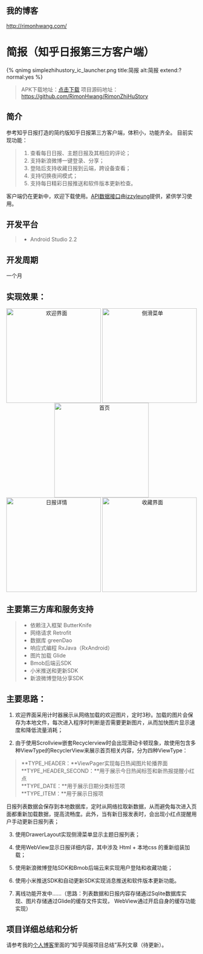 ## 我的博客
http://rimonhwang.com/

# 简报（知乎日报第三方客户端）
 {% qnimg simplezhihustory_ic_launcher.png title:简报 alt:简报 extend:?normal:yes %}
> APK下载地址：[点击下载](http://rimonhwang.com/posts/2016/09/08/52346/)
> 项目源码地址：https://github.com/RimonHwang/RimonZhiHuStory

## 简介
参考知乎日报打造的简约版知乎日报第三方客户端，体积小，功能齐全。 目前实现功能：
>1. 查看每日日报、主题日报及其相应的评论；
>2. 支持新浪微博一键登录、分享；
>3. 登陆后支持收藏日报到云端，跨设备查看；
>4. 支持切换夜间模式；
>5. 支持每日精彩日报推送和软件版本更新检查。 

客户端仍在更新中，欢迎下载使用。[API数据接口](https://github.com/izzyleung/ZhihuDailyPurify/wiki/知乎日报-API-分析)由[izzyleung](https://github.com/izzyleung)提供，紧供学习使用。

## 开发平台
>* Android Studio 2.2

## 开发周期
一个月

## 实现效果：
<div  align="center">
 <img src="http://od6atq4th.bkt.clouddn.com/static/images/zhihudaily_welcome.jpg?watermark/2/text/QFJpbW9uX0h3YW5n/font/5b6u6L2v6ZuF6buR/fontsize/500/fill/I0Y3RjBGMA==/dissolve/100/gravity/SouthEast/dx/10/dy/10|imageView2/2/w/360/h/640/interlace/0/q/100" width = "250"  alt="欢迎界面" align=center /> <img src="http://od6atq4th.bkt.clouddn.com/static/images/zhihudaily_drawer.jpg?watermark/2/text/QFJpbW9uX0h3YW5n/font/5b6u6L2v6ZuF6buR/fontsize/500/fill/I0Y3RjBGMA==/dissolve/100/gravity/SouthEast/dx/10/dy/10|imageView2/2/w/360/h/640/interlace/0/q/100" width = "250"  alt="侧滑菜单" align=center /> <img src="http://od6atq4th.bkt.clouddn.com/static/images/zhihudaily_homepage.jpg?watermark/2/text/QFJpbW9uX0h3YW5n/font/5b6u6L2v6ZuF6buR/fontsize/500/fill/I0Y3RjBGMA==/dissolve/100/gravity/SouthEast/dx/10/dy/10|imageView2/2/w/360/h/640/interlace/0/q/100" width = "250"  alt="首页" align=center />
</div>

<div  align="center">    
<img src="http://od6atq4th.bkt.clouddn.com/static/images/zhihudaily_homepage.jpg?watermark/2/text/QFJpbW9uX0h3YW5n/font/5b6u6L2v6ZuF6buR/fontsize/500/fill/I0Y3RjBGMA==/dissolve/100/gravity/SouthEast/dx/10/dy/10|imageView2/2/w/360/h/640/interlace/0/q/100" width = "250"  alt="日报详情" align=center /> <img src="http://od6atq4th.bkt.clouddn.com/static/images/zhihudaily_collect.jpg?watermark/2/text/QFJpbW9uX0h3YW5n/font/5b6u6L2v6ZuF6buR/fontsize/500/fill/I0Y3RjBGMA==/dissolve/100/gravity/SouthEast/dx/10/dy/10|imageView2/2/w/360/h/640/interlace/0/q/100" width = "250"  alt="收藏界面" align=center />
</div>


## 主要第三方库和服务支持
>* 依赖注入框架 ButterKnife
>* 网络请求 Retrofit
>* 数据库 greenDao
>* 响应式编程 RxJava（RxAndroid）
>* 图片加载 Glide  
>* Bmob后端云SDK
>* 小米推送和更新SDK
>* 新浪微博登陆分享SDK

## 主要思路：
1. 欢迎界面采用计时器展示从网络加载的欢迎图片，定时3秒。加载的图片会保存为本地文件，每次进入程序时判断是否需要更新图片，从而加快图片显示速度和降低流量消耗；

2. 由于使用Scrollview嵌套Recyclerview时会出现滑动卡顿现象，故使用包含多种ViewType的RecyclerView来展示首页相关内容，分为四种ViewType：
>**TYPE_HEADER：**ViewPager实现每日热闻图片轮播界面  
>**TYPE_HEADER_SECOND：**用于展示今日热闻标签和新热报提醒小红点  
>**TYPE_DATE：**用于展示日期分类标签项  
>**TYPE_ITEM：**用于展示日报项  

  日报列表数据会保存到本地数据库，定时从网络拉取新数据，从而避免每次进入页面都重新加载数据，提高流畅度。此外，当有新日报发表时，会出现小红点提醒用户手动更新日报列表；

3. 使用DrawerLayout实现侧滑菜单显示主题日报列表；

4. 使用WebView显示日报详细内容，其中涉及 Html + 本地css 的重新组装加载；

5. 使用新浪微博登陆SDK和Bmob后端云来实现用户登陆和收藏功能；

6. 使用小米推送SDK和自动更新SDK实现消息推送和软件版本更新功能。

7. 离线功能开发中……（思路：列表数据和日报内容存储通过Sqlite数据库实现、图片存储通过Glide的缓存文件实现， WebView通过开启自身的缓存功能实现）

## 项目详细总结和分析
请参考我的[个人博客](http://rimonhwang.com/)里面的“知乎简报项目总结”系列文章（待更新）。
